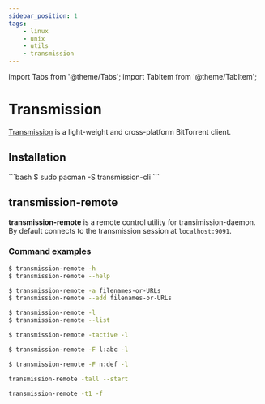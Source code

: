 ```yaml
---
sidebar_position: 1
tags:
    - linux
    - unix
    - utils
    - transmission
---
```


import Tabs from '@theme/Tabs';
import TabItem from '@theme/TabItem';

# Transmission

[Transmission](https://transmissionbt.com/) is a light-weight and cross-platform BitTorrent client.

## Installation

<Tabs>
  <TabItem value="arch" label="archlinux" default>
        ```bash
        $ sudo pacman -S transmission-cli
        ```
  </TabItem>
</Tabs>

## transmission-remote

**transmission-remote** is a remote control utility for transimission-daemon.
By default connects to the transmission session at `localhost:9091`.

### Command examples

```bash title="Print command-line option descriptions"
$ transmission-remote -h
$ transmission-remote --help
```

```bash title="Add torrents to transmission"
$ transmission-remote -a filenames-or-URLs
$ transmission-remote --add filenames-or-URLs
```

```bash title="List all torrents"
$ transmission-remote -l
$ transmission-remote --list
```

```bash title="List all active torrents"
$ transmission-remote -tactive -l
```

```bash title="List all torrents with label 'abc'"
$ transmission-remote -F l:abc -l
```

```bash title="List all torrents with name containig 'def'"
$ transmission-remote -F n:def -l
```

```bash title="Start all torrents"
transmission-remote -tall --start
```

```bash title="Get a list of files for torrent with id = 1"
transmission-remote -t1 -f
```
